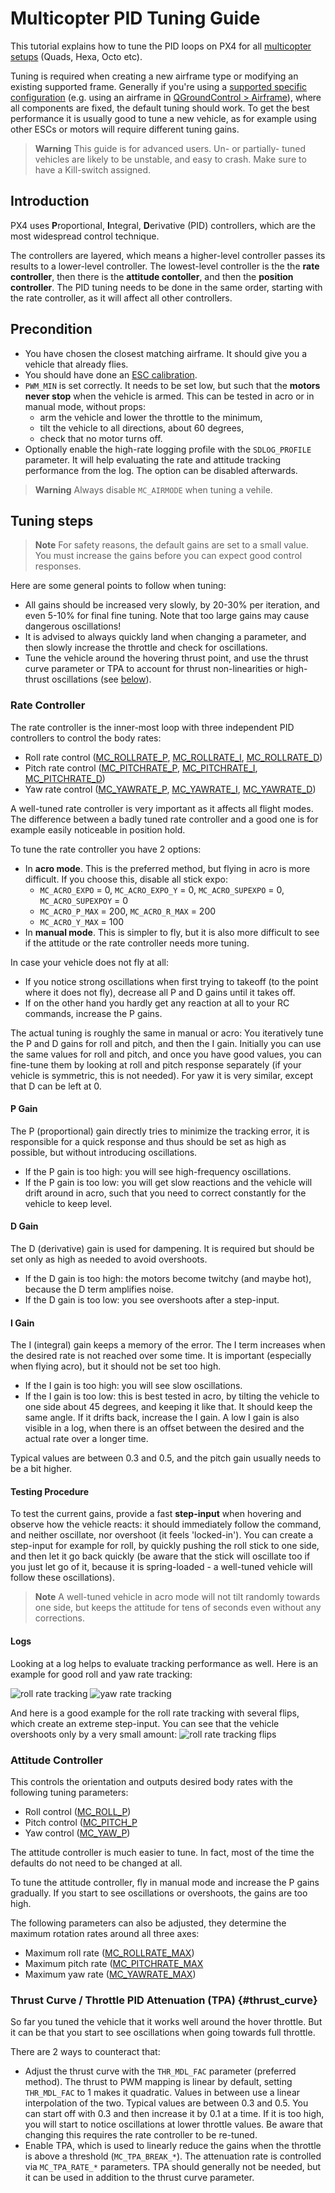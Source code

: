 # Multicopter PID Tuning Guide

This tutorial explains how to tune the PID loops on PX4 for all [multicopter setups](../airframes/airframe_reference.md#copter) (Quads, Hexa, Octo etc).

Tuning is required when creating a new airframe type or modifying an existing supported frame. Generally if you're using a [supported specific configuration](../airframes/airframe_reference.md#copter) (e.g. using an airframe in [QGroundControl > Airframe](../config/airframe.md)), where all components are fixed, the default tuning should work.
To get the best performance it is usually good to tune a new vehicle, as for example using other ESCs or motors will require different tuning gains.

> **Warning** This guide is for advanced users. Un- or partially- tuned vehicles are likely to be unstable, and easy to crash.
> Make sure to have a Kill-switch assigned.


## Introduction 

PX4 uses **P**roportional, **I**ntegral, **D**erivative (PID) controllers, which are the most widespread control technique. 

The controllers are layered, which means a higher-level controller passes its
results to a lower-level controller. The lowest-level controller is the the **rate
controller**, then there is the **attitude contoller**, and then the **position
controller**.
The PID tuning needs to be done in the same order, starting with the rate
controller, as it will affect all other controllers.


## Precondition
- You have chosen the closest matching airframe. It should give you a vehicle
  that already flies.
- You should have done an [ESC calibration](esc_calibration.md).
- `PWM_MIN` is set correctly. It needs to be set low, but such that the **motors
  never stop** when the vehicle is armed. This can be tested in acro
  or in manual mode, without props:
  - arm the vehicle and lower the throttle to the minimum,
  - tilt the vehicle to all directions, about 60 degrees,
  - check that no motor turns off.
- Optionally enable the high-rate logging profile with the `SDLOG_PROFILE`
  parameter. It will help evaluating the rate and attitude tracking performance
  from the log. The option can be disabled afterwards.

> **Warning** Always disable `MC_AIRMODE` when tuning a vehile. 



## Tuning steps

> **Note** For safety reasons, the default gains are set to a small value.  
> You must increase the gains before you can expect good control responses. 

Here are some general points to follow when tuning:
- All gains should be increased very slowly, by 20-30% per iteration, and
  even 5-10% for final fine tuning.
  Note that too large gains may cause dangerous oscillations!
- It is advised to always quickly land when changing a parameter, and then
  slowly increase the throttle and check for oscillations.
- Tune the vehicle around the hovering thrust point, and
  use the thrust curve parameter or TPA to account for thrust
  non-linearities or high-thrust oscillations (see [below](#thrust_curve)).

### Rate Controller
The rate controller is the inner-most loop with three independent PID
controllers to control the body rates:

- Roll rate control ([MC_ROLLRATE_P](../advanced_config/parameter_reference.md#MC_ROLLRATE_P), [MC_ROLLRATE_I](../advanced_config/parameter_reference.md#MC_ROLLRATE_I), [MC_ROLLRATE_D](../advanced_config/parameter_reference.md#MC_ROLLRATE_D))
- Pitch rate control ([MC_PITCHRATE_P](../advanced_config/parameter_reference.md#MC_PITCHRATE_P), [MC_PITCHRATE_I](../advanced_config/parameter_reference.md#MC_PITCHRATE_I), [MC_PITCHRATE_D](../advanced_config/parameter_reference.md#MC_PITCHRATE_D))
- Yaw rate control ([MC_YAWRATE_P](../advanced_config/parameter_reference.md#MC_YAWRATE_P), [MC_YAWRATE_I](../advanced_config/parameter_reference.md#MC_YAWRATE_I), [MC_YAWRATE_D](../advanced_config/parameter_reference.md#MC_YAWRATE_D))

A well-tuned rate controller is very important as it affects all flight modes.
The difference between a badly tuned rate controller and a good one is for
example easily noticeable in position hold.

To tune the rate controller you have 2 options:
- In **acro mode**. This is the preferred method, but flying in acro is more
  difficult.
  If you choose this, disable all stick expo:
  - `MC_ACRO_EXPO` = 0, `MC_ACRO_EXPO_Y` = 0, `MC_ACRO_SUPEXPO` = 0, 
    `MC_ACRO_SUPEXPOY` = 0
  - `MC_ACRO_P_MAX` = 200, `MC_ACRO_R_MAX` = 200
  - `MC_ACRO_Y_MAX` = 100
- In **manual mode**. This is simpler to fly, but it is also more difficult to see
  if the attitude or the rate controller needs more tuning.

In case your vehicle does not fly at all:
- If you notice strong oscillations when first trying to takeoff (to the point
  where it does not fly), decrease all P and D gains until it takes off.
- If on the other hand you hardly get any reaction at all to your RC commands,
  increase the P gains.

The actual tuning is roughly the same in manual or acro:
You iteratively tune the P and D gains for roll and pitch, and then the I gain.
Initially you can use the same values for roll and pitch, and once you have good
values, you can fine-tune them by looking at roll and pitch response separately
(if your vehicle is symmetric, this is not needed).
For yaw it is very similar, except that D can be left at 0.

#### P Gain
The P (proportional) gain directly tries to minimize the tracking error, it is
responsible for a quick response and thus should be set as high as possible, but
without introducing oscillations.
- If the P gain is too high: you will see high-frequency oscillations.
- If the P gain is too low: you will get slow reactions and the vehicle will
  drift around in acro, such that you need to correct constantly for the
  vehicle to keep level.

#### D Gain
The D (derivative) gain is used for dampening. It is required but should
be set only as high as needed to avoid overshoots.
- If the D gain is too high: the motors become twitchy (and maybe hot), because
  the D term amplifies noise.
- If the D gain is too low: you see overshoots after a step-input.

#### I Gain
The I (integral) gain keeps a memory of the error. The I term
increases when the desired rate is not reached over some time. It is
important (especially when flying acro), but it should not be set too high.
- If the I gain is too high: you will see slow oscillations.
- If the I gain is too low: this is best tested in acro, by tilting the vehicle
  to one side about 45 degrees, and keeping it like that. It should keep the
  same angle. If it drifts back, increase the I gain. A low I gain is also
  visible in a log, when there is an offset between the desired and the
  actual rate over a longer time.

Typical values are between 0.3 and 0.5, and the pitch gain usually needs to be a
bit higher.

#### Testing Procedure
To test the current gains, provide a fast **step-input** when
hovering and observe how the vehicle reacts: it should immediately
follow the command, and neither oscillate, nor overshoot (it feels 'locked-in').
You can create a step-input for example for roll, by quickly pushing the roll
stick to one side, and then let it go back quickly (be aware that the stick will
oscillate too if you just let go of it, because it is spring-loaded - a
well-tuned vehicle will follow these oscillations).

> **Note** A well-tuned vehicle in acro mode will not tilt randomly towards one
> side, but keeps the attitude for tens of seconds even without any corrections.


#### Logs
Looking at a log helps to evaluate tracking performance as well. Here
is an example for good roll and yaw rate tracking:

![roll rate tracking](../../images/mc_pid_tuning/roll_rate_tracking.png)
![yaw rate tracking](../../images/mc_pid_tuning/yaw_rate_tracking.png)

And here is a good example for the roll rate tracking with several flips, which
create an extreme step-input. You can see that the vehicle overshoots only by a
very small amount:
![roll rate tracking flips](../../images/mc_pid_tuning/roll_rate_tracking_flip.png)


### Attitude Controller
This controls the orientation and outputs desired body rates with the following
tuning parameters:
- Roll control ([MC_ROLL_P](../advanced_config/parameter_reference.md#MC_ROLL_P))
- Pitch control ([MC_PITCH_P](../advanced_config/parameter_reference.md#MC_PITCH_P)
- Yaw control ([MC_YAW_P](../advanced_config/parameter_reference.md#MC_YAW_P))

The attitude controller is much easier to tune. In fact, most of the time the
defaults do not need to be changed at all.

To tune the attitude controller, fly in manual mode and increase the P gains
gradually. If you start to see oscillations or overshoots, the gains are too high.

The following parameters can also be adjusted, they determine the maximum
rotation rates around all three axes:
- Maximum roll rate ([MC_ROLLRATE_MAX](../advanced_config/parameter_reference.md#MC_ROLLRATE_MAX))
- Maximum pitch rate ([MC_PITCHRATE_MAX](../advanced_config/parameter_reference.md#MC_PITCHRATE_MAX)
- Maximum yaw rate ([MC_YAWRATE_MAX](../advanced_config/parameter_reference.md#MC_YAWRATE_MAX))

### Thrust Curve / Throttle PID Attenuation (TPA) {#thrust_curve}
So far you tuned the vehicle that it works well around the hover throttle. But
it can be that you start to see oscillations when going towards full throttle.

There are 2 ways to counteract that:
- Adjust the thrust curve with the `THR_MDL_FAC` parameter (preferred method).
  The thrust to PWM mapping is linear by default, setting `THR_MDL_FAC` to 1
  makes it quadratic. Values in between use a linear interpolation of the two.
  Typical values are between 0.3 and 0.5.
  You can start off with 0.3 and then increase it by 0.1 at a time. If it is too
  high, you will start to notice oscillations at lower throttle values. Be aware
  that changing this requires the rate controller to be re-tuned.
- Enable TPA, which is used to linearly reduce the gains when the throttle is
  above a threshold (`MC_TPA_BREAK_*`). The attenuation rate is controlled via
  `MC_TPA_RATE_*` parameters. TPA should generally not be needed, but it can be
  used in addition to the thrust curve parameter.




<!-- TODO: needed?
#### Feed Forward Tuning

Parameters: [MC_YAW_FF](../advanced_config/parameter_reference.md#MC_YAW_FF).

This parameter is not critical and can be tuned in flight, in worst case
yaw response will be sluggish or too fast. Play with FF parameter to get
comfortable response. Valid range is 0…1. Typical value is 0.8…0.9. (For
aerial video optimal value may be much smaller to get smooth response.)

Look at `ATTITUDE.yaw` in *QGroundControl*. Yaw overshoot should be not more
than 2-5% (which is less than the overshoot for roll and pitch angles).
-->


<!-- TODO: required? if so, needs updating with airmode. preferably with a picture
### Motor Band / Limiting

As the above example illustrates, under certain conditions it would be
possible that one motor gets an input higher than its maximum speed and
another gets an input lower than zero. If this happens, the forces
created by the motors violate the control model and the multi rotor will
likely flip. To prevent this, the multi rotor mixers on PX4 include a
band-limit. If one of the rotors leaves this safety band, the total
thrust of the system is lowered so that the relative percentage that the
controller did output can be satisfied. As a result the multi rotor
might not climb or lose altitude a bit, but it will never flip over. The
same is also true for the lower side, even if the commanded roll is large, it will be scaled
to not exceed the commanded summary thrust so the copter will not flip on
takeoff at near-zero thrust.
-->



<!-- TODO
### Position Control
The PID-Gains should be chosen such that tracking is as tight as possible. Before doing any position/velocity control related tuning,
turn off all [higher-level position controller tuning gains](advanced_mc_position_tuning.md).

- [MPC_ACC_HOR_MAX](parameter_reference.md#MPC_ACC_HOR_MAX): 1000
- [MPC_ACC_HOR](parameter_reference.md#MPC_ACC_HOR) : 1000
- [MPC_DEC_HOR_SLOW](parameter_reference.md#MPC_DEC_HOR_SLOW) : 1000 
- [MPC_ACC_UP_MAX](parameter_reference.md#MPC_ACC_UP_MAX) : 1000 
- [MPC_ACC_DOWN_MAX](parameter_reference.md#MPC_ACC_DOWN_MAX) : 1000 
- [MPC_JERK_MAX](parameter_reference.md#MPC_JERK_MAX) : 0 
- [MPC_JERK_MIN](parameter_reference.md#MPC_JERK_MIN) : 1
 -->


<!-- TODO: enable airmode -->

